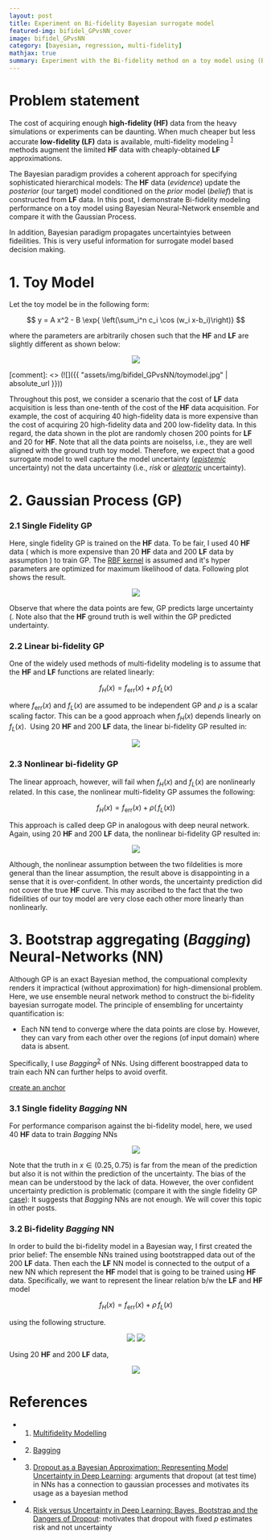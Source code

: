 ```yaml
---
layout: post
title: Experiment on Bi-fidelity Bayesian surrogate model
featured-img: bifidel_GPvsNN_cover
image: bifidel_GPvsNN
category: [bayesian, regression, multi-fidelity]
mathjax: true
summary: Experiment with the Bi-fidelity method on a toy model using (Bayesian) Bootstrap aggregating Neural Network and compare it with Gaussian Process
---
```



# Problem statement
The cost of acquiring enough **high-fidelity (HF)** data from the heavy simulations or experiments can be daunting. When much cheaper but less accurate **low-fidelity (LF)** data is available, multi-fidelity modeling <sup>[1](https://mlatcl.github.io/mlphysical/lectures/05-02-multifidelity.html)</sup> methods augment the limited **HF** data with cheaply-obtained **LF** approximations.

The Bayesian paradigm provides a coherent approach for specifying sophisticated hierarchical models: The **HF** data (*evidence*) update the *posterior* (our target) model conditioned on the *prior* model (*belief*) that is constructed from **LF** data. In this post, I demonstrate Bi-fidelity modeling performance on a toy model using Bayesian Neural-Network ensemble and compare it with the Gaussian Process. 

In addition, Bayesian paradigm propagates uncertaintyies between fideilities. This is very useful information for surrogate model based decision making.



# 1. Toy Model

Let the toy model be in the following form:

$$ y = A x^2 - B \exp{ \left(\sum_i^n c_i \cos (w_i x-b_i)\right)} $$

where the parameters are arbitrarily chosen such that the **HF** and **LF** are slightly different as shown below:
<p align="center">
  <img src="https://kilean20.github.io/assets/img/bifidel_GPvsNN/toymodel.jpg" />
</p>
[comment]: <> (![]({{ "assets/img/bifidel_GPvsNN/toymodel.jpg" | absolute_url }}))


Throughout this post, we consider a scenario that the cost of **LF** data acquisition is less than one-tenth of the cost of the **HF** data acquisition. For example, the cost of acquiring 40 high-fidelity data is more expensive than the cost of acquiring 20 high-fidelity data and 200 low-fidelity data. In this regard, the data shown in the plot are randomly chosen 200 points for **LF** and 20 for **HF**. Note that all the data points are noiselss, i.e., they are well aligned with the ground truth toy model. Therefore, we expect that a good surrogate model to well capture the model uncertainty ([*epistemic*](https://link.springer.com/article/10.1007/s10994-021-05946-3) uncertainty) not the data uncertainty (i.e., *risk* or [*aleatoric*](https://link.springer.com/article/10.1007/s10994-021-05946-3) uncertainty).


# 2. Gaussian Process (GP)


### 2.1 Single Fidelity GP
Here, single fidelity GP is trained on the **HF** data. To be fair, I used 40 **HF** data ( which is more expensive than 20 **HF** data and 200 **LF** data by assumption ) to train GP. The [RBF kernel](https://en.wikipedia.org/wiki/Radial_basis_function_kernel) is assumed and it's hyper parameters are optimized for maximum likelihood of data. Following plot shows the result.
<p align="center">
  <img src="https://kilean20.github.io/assets/img/bifidel_GPvsNN/high-fidelity-GP.jpg" />
</p>

Observe that where the data points are few, GP predicts large uncertainty (. Note also that the **HF** ground truth is well within the GP predicted undertainty.


### 2.2 Linear bi-fidelity GP

One of the widely used methods of multi-fidelity modeling is to assume that the **HF** and **LF** functions are related linearly:

$$
f_H(x) = f_{\text{err}}(x) + \rho \,f_L(x)
$$

where $f_{\text{err}}(x)$ and $f_L(x)$ are assumed to be independent GP and $\rho$ is a scalar scaling factor. This can be a good approach when $f_H(x)$ depends linearly on $f_L(x)$.  Using 20 **HF** and 200 **LF** data, the linear bi-fidelity GP resulted in:
<p align="center">
  <img src="https://kilean20.github.io/assets/img/bifidel_GPvsNN/linear-bi-fidelity-GP.jpg" />
</p>


### 2.3 Nonlinear bi-fidelity GP

The linear approach, however, will fail when $f_H(x)$ and $f_L(x)$ are nonlinearly related. In this case, the nonlinear multi-fidelity GP assumes the following:

$$
f_H(x) = f_{\text{err}}(x) + \rho (\,f_L(x) )
$$

This approach is called deep GP in analogous with deep neural network. Again, using 20 **HF** and 200 **LF** data, the nonlinear bi-fidelity GP resulted in:

<p align="center">
  <img src="https://kilean20.github.io/assets/img/bifidel_GPvsNN/nonlinear-bi-fidelity-GP.jpg" />
</p>

Although, the nonlinear assumption between the two fildelities is more general than the linear assumption, the result above is disappointing in a sense that it is over-confident. In other words, the uncertainty prediction did not cover the true **HF** curve. This may ascribed to the fact that the two fideilities of our toy model are very close each other more linearly than nonlinearly. 


# 3. Bootstrap aggregating (*Bagging*) Neural-Networks (NN)

Although GP is an exact Bayesian method, the compuational complexity renders it impractical (without approximation) for high-dimensional problem. Here, we use ensemble neural network method to construct the bi-fidelity bayesian surrogate model. 
The principle of ensembling for uncertainty quantification is:

* Each NN tend to converge where the data points are close by. However, they can vary from each other over the regions (of input domain) where data is absent.

Specifically, I use *Bagging*<sup>[2](https://www.stat.berkeley.edu/~breiman/bagging.pdf)</sup> of NNs. Using different boostrapped data to train each NN can further helps to avoid overfit. 

[create an anchor](#3-1)
### 3.1 Single fidelity *Bagging* NN

For performance comparison against the bi-fidelity model, here, we used 40 **HF** data to train *Bagging* NNs
<p align="center">
  <img src="https://kilean20.github.io/assets/img/bifidel_GPvsNN/high-fidelity-baggingNN.jpg" />
</p>

Note that the truth in $x\in(0.25,0.75)$ is far from the mean of the prediction but also it is not within the prediction of the uncertainty. The bias of the mean can be understood by the lack of data. However, the over confident uncertainty prediction is problematic (compare it with the single fidelity GP [case](#3-1)): It suggests that *Bagging* NNs are not enough. We will cover this topic in other posts. 
 
### 3.2 Bi-fidelity *Bagging* NN

In order to build the bi-fidelity model in a Bayesian way, I first created the prior belief: The ensemble NNs trained using bootstrapped data out of the 200 **LF** data. Then each the **LF** NN model is connected to the output of a new NN which represent the **HF** model that is going to be trained using **HF** data. Specifically, we want to represent the linear relation b/w the **LF** and **HF** model 

$$
f_H(x) = f_{\text{err}}(x) + \rho \,f_L(x)
$$

using the following structure.
<p align="center">
  <img src="https://kilean20.github.io/assets/img/bifidel_GPvsNN/BiFidel_BaggingNN.png />
</p>

Note that this way, the new NN predicts the **HF** target function conditional to the **LF** surrogate model. By ensembling them, we are constructing the prior probability from **LF** *Bagging* NNs and the conditional probability from **HF** *Bagging* NNs  


<p align="center">
  <img src="https://kilean20.github.io/assets/img/bifidel_GPvsNN/low-fidelity-baggingNN.jpg" />
</p>


Using 20 **HF** and 200 **LF** data,

<p align="center">
  <img src="https://kilean20.github.io/assets/img/bifidel_GPvsNN/linear-bi-fidelity-baggingNN.jpg" />
</p>



# References

* 1. [Multifidelity Modelling](https://mlatcl.github.io/mlphysical/lectures/05-02-multifidelity.html)
* 2. [Bagging](https://www.stat.berkeley.edu/~breiman/bagging.pdf) 
* 3. [Dropout as a Bayesian Approximation: Representing Model Uncertainty in Deep Learning](https://arxiv.org/pdf/1506.02142.pdf): arguments that dropout (at test time) in NNs has a connection to gaussian processes and motivates its usage as a bayesian method
* 4. [Risk versus Uncertainty in Deep Learning: Bayes, Bootstrap and the Dangers of Dropout](http://bayesiandeeplearning.org/2016/papers/BDL_4.pdf): motivates that dropout with fixed $p$ estimates risk and not uncertainty

